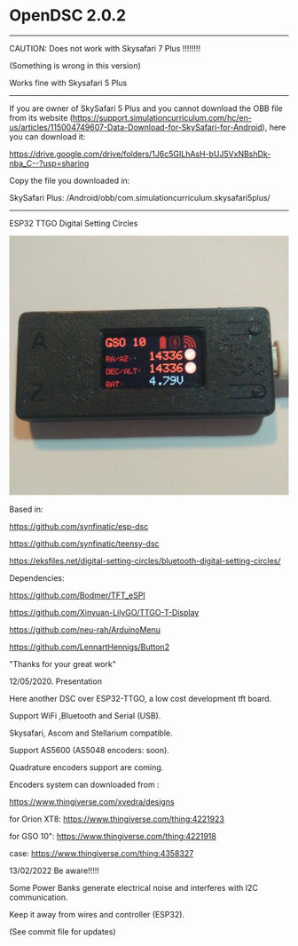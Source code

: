 # OpenDSC 2.0.2

*****************************************************************
CAUTION: Does not work with Skysafari 7 Plus !!!!!!!!

(Something is wrong in this version)

Works fine with Skysafari 5 Plus

*****************************************************************

If you are owner of SkySafari 5 Plus and you cannot download the OBB file from its website (https://support.simulationcurriculum.com/hc/en-us/articles/115004749607-Data-Download-for-SkySafari-for-Android), here you can download it:

https://drive.google.com/drive/folders/1J6c5GILhAsH-bUJ5VxNBshDk-nba_C--?usp=sharing

Copy the file you downloaded in:

SkySafari Plus: <top level of SD card>/Android/obb/com.simulationcurriculum.skysafari5plus/
  
  *****************************************************************

ESP32 TTGO Digital Setting  Circles 

![Image description](https://github.com/xvedra/OpenDsc/blob/master/screenshots/MainWin.jpg)

Based in:

https://github.com/synfinatic/esp-dsc

https://github.com/synfinatic/teensy-dsc

https://eksfiles.net/digital-setting-circles/bluetooth-digital-setting-circles/

Dependencies:

https://github.com/Bodmer/TFT_eSPI

https://github.com/Xinyuan-LilyGO/TTGO-T-Display

https://github.com/neu-rah/ArduinoMenu

https://github.com/LennartHennigs/Button2

"Thanks for your great work"

12/05/2020. Presentation

Here another DSC over ESP32-TTGO, a low cost development tft board.

Support WiFi ,Bluetooth and Serial (USB).

Skysafari, Ascom and Stellarium compatible.

Support AS5600 (AS5048 encoders: soon). 

Quadrature encoders support are coming.

Encoders system can downloaded from :

https://www.thingiverse.com/xvedra/designs

for Orion XT8:  https://www.thingiverse.com/thing:4221923

for GSO 10":    https://www.thingiverse.com/thing:4221918

case:           https://www.thingiverse.com/thing:4358327

13/02/2022 Be aware!!!!!

Some Power Banks generate electrical noise and interferes with I2C communication.

Keep it away from wires and controller (ESP32).

(See commit file for updates)
